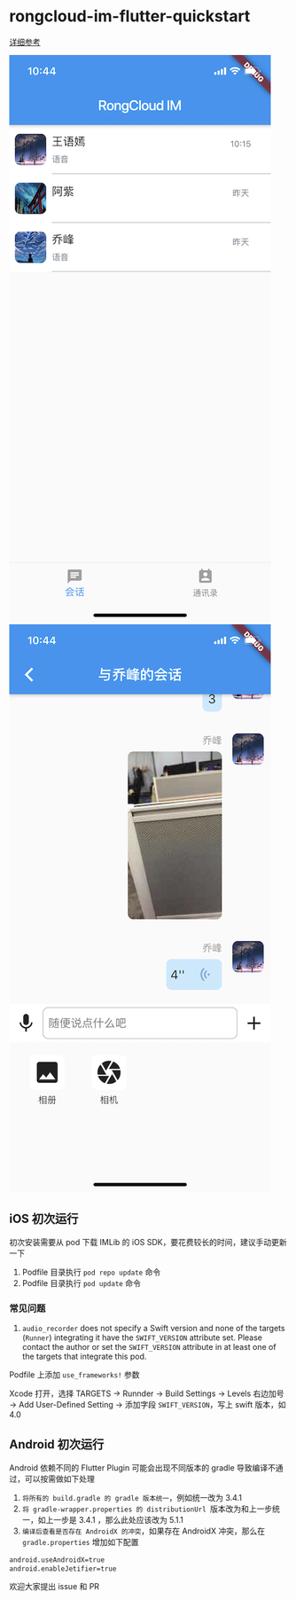 # rongcloud-im-flutter-quickstart

[详细参考](https://github.com/rongcloud/rongcloud-im-flutter-sdk)

![](screenshot1.png)
![](screenshot2.png)


## iOS 初次运行

初次安装需要从 pod 下载 IMLib 的 iOS SDK，要花费较长的时间，建议手动更新一下

1. Podfile 目录执行 `pod repo update` 命令
2. Podfile 目录执行 `pod update` 命令

### 常见问题

1. `audio_recorder` does not specify a Swift version and none of the targets (`Runner`) integrating it have the `SWIFT_VERSION` attribute set. Please contact the author or set the `SWIFT_VERSION` attribute in at least one of the targets that integrate this pod.

 Podfile 上添加 `use_frameworks!` 参数
 
 Xcode 打开，选择 TARGETS -> Runnder -> Build Settings -> Levels 右边加号 -> Add User-Defined Setting -> 添加字段 `SWIFT_VERSION`，写上 swift 版本，如 4.0

## Android 初次运行

Android 依赖不同的 Flutter Plugin 可能会出现不同版本的 gradle 导致编译不通过，可以按需做如下处理

1. `将所有的 build.gradle 的 gradle 版本统一`，例如统一改为 3.4.1
2. `将 gradle-wrapper.properties 的 distributionUrl `版本改为和上一步统一，如上一步是 3.4.1 ，那么此处应该改为 5.1.1
3. `编译后查看是否存在 AndroidX 的冲突`，如果存在 AndroidX 冲突，那么在 `gradle.properties` 增加如下配置

```
android.useAndroidX=true
android.enableJetifier=true
```

欢迎大家提出 issue 和 PR

